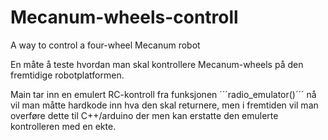 # Mecanum-wheels-controll
A way to control a four-wheel Mecanum robot

En måte å teste hvordan man skal kontrollere Mecanum-wheels på den fremtidige robotplatformen.

Main tar inn en emulert RC-kontroll fra funksjonen ´´´radio_emulator()´´´ nå vil man måtte hardkode inn hva den skal returnere, men i fremtiden vil man overføre dette til C++/arduino der men kan erstatte den emulerte kontrolleren med en ekte. 


